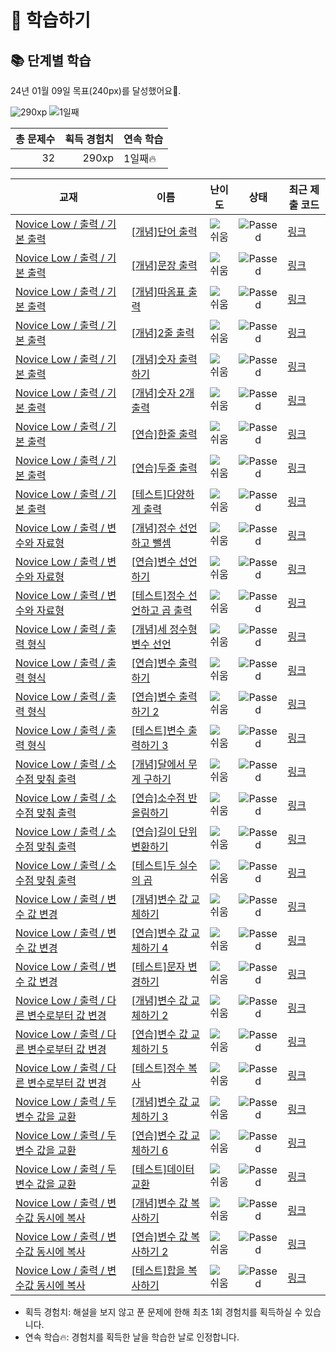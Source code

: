 # 📖 학습하기

## 📚 단계별 학습
24년 01월 09일 목표(240px)를 달성했어요🥳.

![290xp](https://img.shields.io/badge/EXP-290xp-%235cb85c.svg?for-the-badge)
![1일째](https://img.shields.io/badge/연속학습-1일째-%23E34F26.svg?for-the-badge)

|총 문제수|획득 경험치|연속 학습|
|---:|---:|---|
32|290xp|1일째🔥|

|교재|이름|난이도|상태|최근 제출 코드|
|---|---|:---:|:---:|---|
|[Novice Low / 출력 / 기본 출력](https://www.codetree.ai/missions?missionId=4)|[[개념]단어 출력](https://www.codetree.ai/missions/4/problems/print-word)|![쉬움][easy]|![Passed][passed]|[링크](https://github.com/ROKORORI/codetree-TILs/blob/main/240109/%EB%8B%A8%EC%96%B4%20%EC%B6%9C%EB%A0%A5/print-word.cpp)|
|[Novice Low / 출력 / 기본 출력](https://www.codetree.ai/missions?missionId=4)|[[개념]문장 출력](https://www.codetree.ai/missions/4/problems/print-sentence)|![쉬움][easy]|![Passed][passed]|[링크](https://github.com/ROKORORI/codetree-TILs/blob/main/240109/%EB%AC%B8%EC%9E%A5%20%EC%B6%9C%EB%A0%A5/print-sentence.cpp)|
|[Novice Low / 출력 / 기본 출력](https://www.codetree.ai/missions?missionId=4)|[[개념]따옴표 출력](https://www.codetree.ai/missions/4/problems/print-quote)|![쉬움][easy]|![Passed][passed]|[링크](https://github.com/ROKORORI/codetree-TILs/blob/main/240109/%EB%94%B0%EC%98%B4%ED%91%9C%20%EC%B6%9C%EB%A0%A5/print-quote.cpp)|
|[Novice Low / 출력 / 기본 출력](https://www.codetree.ai/missions?missionId=4)|[[개념]2줄 출력](https://www.codetree.ai/missions/4/problems/print-two-lines)|![쉬움][easy]|![Passed][passed]|[링크](https://github.com/ROKORORI/codetree-TILs/blob/main/240109/2%EC%A4%84%20%EC%B6%9C%EB%A0%A5/print-two-lines.cpp)|
|[Novice Low / 출력 / 기본 출력](https://www.codetree.ai/missions?missionId=4)|[[개념]숫자 출력하기](https://www.codetree.ai/missions/4/problems/print-one-number)|![쉬움][easy]|![Passed][passed]|[링크](https://github.com/ROKORORI/codetree-TILs/blob/main/240109/%EC%88%AB%EC%9E%90%20%EC%B6%9C%EB%A0%A5%ED%95%98%EA%B8%B0/print-one-number.cpp)|
|[Novice Low / 출력 / 기본 출력](https://www.codetree.ai/missions?missionId=4)|[[개념]숫자 2개 출력](https://www.codetree.ai/missions/4/problems/print-two-numbers)|![쉬움][easy]|![Passed][passed]|[링크](https://github.com/ROKORORI/codetree-TILs/blob/main/240109/%EC%88%AB%EC%9E%90%202%EA%B0%9C%20%EC%B6%9C%EB%A0%A5/print-two-numbers.cpp)|
|[Novice Low / 출력 / 기본 출력](https://www.codetree.ai/missions?missionId=4)|[[연습]한줄 출력](https://www.codetree.ai/missions/4/problems/print-one-line)|![쉬움][easy]|![Passed][passed]|[링크](https://github.com/ROKORORI/codetree-TILs/blob/main/240109/%ED%95%9C%EC%A4%84%20%EC%B6%9C%EB%A0%A5/print-one-line.cpp)|
|[Novice Low / 출력 / 기본 출력](https://www.codetree.ai/missions?missionId=4)|[[연습]두줄 출력](https://www.codetree.ai/missions/4/problems/print-two-sentences-introduce)|![쉬움][easy]|![Passed][passed]|[링크](https://github.com/ROKORORI/codetree-TILs/blob/main/240109/%EB%91%90%EC%A4%84%20%EC%B6%9C%EB%A0%A5/print-two-sentences-introduce.cpp)|
|[Novice Low / 출력 / 기본 출력](https://www.codetree.ai/missions?missionId=4)|[[테스트]다양하게 출력](https://www.codetree.ai/missions/4/problems/print-in-variety)|![쉬움][easy]|![Passed][passed]|[링크](https://github.com/ROKORORI/codetree-TILs/blob/main/240109/%EB%8B%A4%EC%96%91%ED%95%98%EA%B2%8C%20%EC%B6%9C%EB%A0%A5/print-in-variety.cpp)|
|[Novice Low / 출력 / 변수와 자료형](https://www.codetree.ai/missions?missionId=4)|[[개념]정수 선언하고 뺄셈](https://www.codetree.ai/missions/4/problems/define-numbers-and-substract)|![쉬움][easy]|![Passed][passed]|[링크](https://github.com/ROKORORI/codetree-TILs/blob/main/240109/%EC%A0%95%EC%88%98%20%EC%84%A0%EC%96%B8%ED%95%98%EA%B3%A0%20%EB%BA%84%EC%85%88/define-numbers-and-substract.cpp)|
|[Novice Low / 출력 / 변수와 자료형](https://www.codetree.ai/missions?missionId=4)|[[연습]변수 선언하기](https://www.codetree.ai/missions/4/problems/declaring-variables)|![쉬움][easy]|![Passed][passed]|[링크](https://github.com/ROKORORI/codetree-TILs/blob/main/240109/%EB%B3%80%EC%88%98%20%EC%84%A0%EC%96%B8%ED%95%98%EA%B8%B0/declaring-variables.cpp)|
|[Novice Low / 출력 / 변수와 자료형](https://www.codetree.ai/missions?missionId=4)|[[테스트]정수 선언하고 곱 출력](https://www.codetree.ai/missions/4/problems/Declare-an-integer-and-print-the-multiplication)|![쉬움][easy]|![Passed][passed]|[링크](https://github.com/ROKORORI/codetree-TILs/blob/main/240109/%EC%A0%95%EC%88%98%20%EC%84%A0%EC%96%B8%ED%95%98%EA%B3%A0%20%EA%B3%B1%20%EC%B6%9C%EB%A0%A5/Declare-an-integer-and-print-the-multiplication.cpp)|
|[Novice Low / 출력 / 출력 형식](https://www.codetree.ai/missions?missionId=4)|[[개념]세 정수형 변수 선언](https://www.codetree.ai/missions/4/problems/declaration-of-three-natural-numbers)|![쉬움][easy]|![Passed][passed]|[링크](https://github.com/ROKORORI/codetree-TILs/blob/main/240109/%EC%84%B8%20%EC%A0%95%EC%88%98%ED%98%95%20%EB%B3%80%EC%88%98%20%EC%84%A0%EC%96%B8/declaration-of-three-natural-numbers.cpp)|
|[Novice Low / 출력 / 출력 형식](https://www.codetree.ai/missions?missionId=4)|[[연습]변수 출력하기](https://www.codetree.ai/missions/4/problems/outputing-variables)|![쉬움][easy]|![Passed][passed]|[링크](https://github.com/ROKORORI/codetree-TILs/blob/main/240109/%EB%B3%80%EC%88%98%20%EC%B6%9C%EB%A0%A5%ED%95%98%EA%B8%B0/outputing-variables.cpp)|
|[Novice Low / 출력 / 출력 형식](https://www.codetree.ai/missions?missionId=4)|[[연습]변수 출력하기 2](https://www.codetree.ai/missions/4/problems/outputing-variables-2)|![쉬움][easy]|![Passed][passed]|[링크](https://github.com/ROKORORI/codetree-TILs/blob/main/240109/%EB%B3%80%EC%88%98%20%EC%B6%9C%EB%A0%A5%ED%95%98%EA%B8%B0%202/outputing-variables-2.cpp)|
|[Novice Low / 출력 / 출력 형식](https://www.codetree.ai/missions?missionId=4)|[[테스트]변수 출력하기 3](https://www.codetree.ai/missions/4/problems/outputing-variables-3)|![쉬움][easy]|![Passed][passed]|[링크](https://github.com/ROKORORI/codetree-TILs/blob/main/240109/%EB%B3%80%EC%88%98%20%EC%B6%9C%EB%A0%A5%ED%95%98%EA%B8%B0%203/outputing-variables-3.cpp)|
|[Novice Low / 출력 / 소수점 맞춰 출력](https://www.codetree.ai/missions?missionId=4)|[[개념]달에서 무게 구하기](https://www.codetree.ai/missions/4/problems/weight-on-the-moon)|![쉬움][easy]|![Passed][passed]|[링크](https://github.com/ROKORORI/codetree-TILs/blob/main/240109/%EB%8B%AC%EC%97%90%EC%84%9C%20%EB%AC%B4%EA%B2%8C%20%EA%B5%AC%ED%95%98%EA%B8%B0/weight-on-the-moon.cpp)|
|[Novice Low / 출력 / 소수점 맞춰 출력](https://www.codetree.ai/missions?missionId=4)|[[연습]소수점 반올림하기](https://www.codetree.ai/missions/4/problems/rounding-decimal-points)|![쉬움][easy]|![Passed][passed]|[링크](https://github.com/ROKORORI/codetree-TILs/blob/main/240109/%EC%86%8C%EC%88%98%EC%A0%90%20%EB%B0%98%EC%98%AC%EB%A6%BC%ED%95%98%EA%B8%B0/rounding-decimal-points.cpp)|
|[Novice Low / 출력 / 소수점 맞춰 출력](https://www.codetree.ai/missions?missionId=4)|[[연습]길이 단위 변환하기](https://www.codetree.ai/missions/4/problems/change-length-unit)|![쉬움][easy]|![Passed][passed]|[링크](https://github.com/ROKORORI/codetree-TILs/blob/main/240109/%EA%B8%B8%EC%9D%B4%20%EB%8B%A8%EC%9C%84%20%EB%B3%80%ED%99%98%ED%95%98%EA%B8%B0/change-length-unit.cpp)|
|[Novice Low / 출력 / 소수점 맞춰 출력](https://www.codetree.ai/missions?missionId=4)|[[테스트]두 실수의 곱](https://www.codetree.ai/missions/4/problems/the-product-of-two-real-numbers)|![쉬움][easy]|![Passed][passed]|[링크](https://github.com/ROKORORI/codetree-TILs/blob/main/240109/%EB%91%90%20%EC%8B%A4%EC%88%98%EC%9D%98%20%EA%B3%B1/the-product-of-two-real-numbers.cpp)|
|[Novice Low / 출력 / 변수 값 변경](https://www.codetree.ai/missions?missionId=4)|[[개념]변수 값 교체하기](https://www.codetree.ai/missions/4/problems/replacing-variable-values)|![쉬움][easy]|![Passed][passed]|[링크](https://github.com/ROKORORI/codetree-TILs/blob/main/240109/%EB%B3%80%EC%88%98%20%EA%B0%92%20%EA%B5%90%EC%B2%B4%ED%95%98%EA%B8%B0/replacing-variable-values.cpp)|
|[Novice Low / 출력 / 변수 값 변경](https://www.codetree.ai/missions?missionId=4)|[[연습]변수 값 교체하기 4](https://www.codetree.ai/missions/4/problems/replacing-variable-values-4)|![쉬움][easy]|![Passed][passed]|[링크](https://github.com/ROKORORI/codetree-TILs/blob/main/240109/%EB%B3%80%EC%88%98%20%EA%B0%92%20%EA%B5%90%EC%B2%B4%ED%95%98%EA%B8%B0%204/replacing-variable-values-4.cpp)|
|[Novice Low / 출력 / 변수 값 변경](https://www.codetree.ai/missions?missionId=4)|[[테스트]문자 변경하기](https://www.codetree.ai/missions/4/problems/change-charater)|![쉬움][easy]|![Passed][passed]|[링크](https://github.com/ROKORORI/codetree-TILs/blob/main/240109/%EB%AC%B8%EC%9E%90%20%EB%B3%80%EA%B2%BD%ED%95%98%EA%B8%B0/change-charater.cpp)|
|[Novice Low / 출력 / 다른 변수로부터 값 변경](https://www.codetree.ai/missions?missionId=4)|[[개념]변수 값 교체하기 2](https://www.codetree.ai/missions/4/problems/replacing-variable-values-2)|![쉬움][easy]|![Passed][passed]|[링크](https://github.com/ROKORORI/codetree-TILs/blob/main/240109/%EB%B3%80%EC%88%98%20%EA%B0%92%20%EA%B5%90%EC%B2%B4%ED%95%98%EA%B8%B0%202/replacing-variable-values-2.cpp)|
|[Novice Low / 출력 / 다른 변수로부터 값 변경](https://www.codetree.ai/missions?missionId=4)|[[연습]변수 값 교체하기 5](https://www.codetree.ai/missions/4/problems/replacing-variable-values-5)|![쉬움][easy]|![Passed][passed]|[링크](https://github.com/ROKORORI/codetree-TILs/blob/main/240109/%EB%B3%80%EC%88%98%20%EA%B0%92%20%EA%B5%90%EC%B2%B4%ED%95%98%EA%B8%B0%205/replacing-variable-values-5.cpp)|
|[Novice Low / 출력 / 다른 변수로부터 값 변경](https://www.codetree.ai/missions?missionId=4)|[[테스트]정수 복사](https://www.codetree.ai/missions/4/problems/copy-integer)|![쉬움][easy]|![Passed][passed]|[링크](https://github.com/ROKORORI/codetree-TILs/blob/main/240109/%EC%A0%95%EC%88%98%20%EB%B3%B5%EC%82%AC/copy-integer.cpp)|
|[Novice Low / 출력 / 두 변수 값을 교환](https://www.codetree.ai/missions?missionId=4)|[[개념]변수 값 교체하기 3](https://www.codetree.ai/missions/4/problems/replacing-variable-values-3)|![쉬움][easy]|![Passed][passed]|[링크](https://github.com/ROKORORI/codetree-TILs/blob/main/240109/%EB%B3%80%EC%88%98%20%EA%B0%92%20%EA%B5%90%EC%B2%B4%ED%95%98%EA%B8%B0%203/replacing-variable-values-3.cpp)|
|[Novice Low / 출력 / 두 변수 값을 교환](https://www.codetree.ai/missions?missionId=4)|[[연습]변수 값 교체하기 6](https://www.codetree.ai/missions/4/problems/replacing-variable-values-6)|![쉬움][easy]|![Passed][passed]|[링크](https://github.com/ROKORORI/codetree-TILs/blob/main/240109/%EB%B3%80%EC%88%98%20%EA%B0%92%20%EA%B5%90%EC%B2%B4%ED%95%98%EA%B8%B0%206/replacing-variable-values-6.cpp)|
|[Novice Low / 출력 / 두 변수 값을 교환](https://www.codetree.ai/missions?missionId=4)|[[테스트]데이터 교환](https://www.codetree.ai/missions/4/problems/exchange-data)|![쉬움][easy]|![Passed][passed]|[링크](https://github.com/ROKORORI/codetree-TILs/blob/main/240109/%EB%8D%B0%EC%9D%B4%ED%84%B0%20%EA%B5%90%ED%99%98/exchange-data.cpp)|
|[Novice Low / 출력 / 변수값 동시에 복사](https://www.codetree.ai/missions?missionId=4)|[[개념]변수 값 복사하기](https://www.codetree.ai/missions/4/problems/copying-variable-values)|![쉬움][easy]|![Passed][passed]|[링크](https://github.com/ROKORORI/codetree-TILs/blob/main/240109/%EB%B3%80%EC%88%98%20%EA%B0%92%20%EB%B3%B5%EC%82%AC%ED%95%98%EA%B8%B0/copying-variable-values.cpp)|
|[Novice Low / 출력 / 변수값 동시에 복사](https://www.codetree.ai/missions?missionId=4)|[[연습]변수 값 복사하기 2](https://www.codetree.ai/missions/4/problems/copying-variable-values-2)|![쉬움][easy]|![Passed][passed]|[링크](https://github.com/ROKORORI/codetree-TILs/blob/main/240109/%EB%B3%80%EC%88%98%20%EA%B0%92%20%EB%B3%B5%EC%82%AC%ED%95%98%EA%B8%B0%202/copying-variable-values-2.cpp)|
|[Novice Low / 출력 / 변수값 동시에 복사](https://www.codetree.ai/missions?missionId=4)|[[테스트]합을 복사하기](https://www.codetree.ai/missions/4/problems/copy-the-sum)|![쉬움][easy]|![Passed][passed]|[링크](https://github.com/ROKORORI/codetree-TILs/blob/main/240109/%ED%95%A9%EC%9D%84%20%EB%B3%B5%EC%82%AC%ED%95%98%EA%B8%B0/copy-the-sum.cpp)|


* 획득 경험치: 해설을 보지 않고 푼 문제에 한해 최초 1회 경험치를 획득하실 수 있습니다.
* 연속 학습:fire:: 경험치를 획득한 날을 학습한 날로 인정합니다.










[b5]: https://img.shields.io/badge/Bronze_5-%235D3E31.svg
[b4]: https://img.shields.io/badge/Bronze_4-%235D3E31.svg
[b3]: https://img.shields.io/badge/Bronze_3-%235D3E31.svg
[b2]: https://img.shields.io/badge/Bronze_2-%235D3E31.svg
[b1]: https://img.shields.io/badge/Bronze_1-%235D3E31.svg
[s5]: https://img.shields.io/badge/Silver_5-%23394960.svg
[s4]: https://img.shields.io/badge/Silver_4-%23394960.svg
[s3]: https://img.shields.io/badge/Silver_3-%23394960.svg
[s2]: https://img.shields.io/badge/Silver_2-%23394960.svg
[s1]: https://img.shields.io/badge/Silver_1-%23394960.svg
[g5]: https://img.shields.io/badge/Gold_5-%23FFC433.svg
[g4]: https://img.shields.io/badge/Gold_4-%23FFC433.svg
[g3]: https://img.shields.io/badge/Gold_3-%23FFC433.svg
[g2]: https://img.shields.io/badge/Gold_2-%23FFC433.svg
[g1]: https://img.shields.io/badge/Gold_1-%23FFC433.svg
[p5]: https://img.shields.io/badge/Platinum_5-%2376DDD8.svg
[p4]: https://img.shields.io/badge/Platinum_4-%2376DDD8.svg
[p3]: https://img.shields.io/badge/Platinum_3-%2376DDD8.svg
[p2]: https://img.shields.io/badge/Platinum_2-%2376DDD8.svg
[p1]: https://img.shields.io/badge/Platinum_1-%2376DDD8.svg
[passed]: https://img.shields.io/badge/Passed-%23009D27.svg
[failed]: https://img.shields.io/badge/Failed-%23D24D57.svg
[easy]: https://img.shields.io/badge/쉬움-%235cb85c.svg?for-the-badge
[medium]: https://img.shields.io/badge/보통-%23FFC433.svg?for-the-badge
[hard]: https://img.shields.io/badge/어려움-%23D24D57.svg?for-the-badge